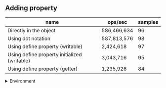 ## Adding property

|name|ops/sec|samples|
|-|-|-|
|Directly in the object|586,466,634|96|
|Using dot notation|587,813,576|98|
|Using define property (writable)|2,424,618|97|
|Using define property initialized (writable)|3,043,716|95|
|Using define property (getter)|1,235,926|84|


<details>
<summary>Environment</summary>

* __Machine:__ linux x64 | 2 vCPUs | 6.8GB Mem
* __Run:__ Sun Aug 27 2023 00:42:58 GMT+0000 (Coordinated Universal Time)
</details>

